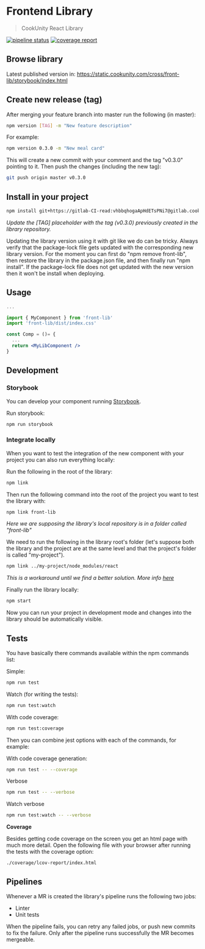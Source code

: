 # Frontend Library

> CookUnity React Library

[![pipeline status](https://gitlab.cookunity.com/cross/front-lib/badges/master/pipeline.svg)](https://gitlab.cookunity.com/cross/front-lib/-/commits/master)
[![coverage report](https://gitlab.cookunity.com/cross/front-lib/badges/master/coverage.svg)](https://gitlab.cookunity.com/cross/front-lib/-/commits/master)


## Browse library

Latest published version in:
https://static.cookunity.com/cross/front-lib/storybook/index.html

## Create new release (tag)

After merging your feature branch into master run the following (in master):

```bash
npm version [TAG] -m "New feature description"
```

For example:
```bash
npm version 0.3.0 -m "New meal card"
```

This will create a new commit with your comment and the tag "v0.3.0" pointing to it.
Then push the changes (including the new tag):

```bash
git push origin master v0.3.0
```

## Install in your project

```bash
npm install git+https://gitlab-CI-read:vhbbqhogaApHdETsPNi7@gitlab.cookunity.com/cross/front-lib.git#[TAG]
```
*Update the [TAG] placeholder with the tag (v0.3.0) previously created in the library repository.*

Updating the library version using it with git like we do can be tricky. Always verify that the package-lock file gets updated with the corresponding new library version. For the moment you can first do "npm remove front-lib", then restore the library in the package.json file, and then finally run "npm install". If the package-lock file does not get updated with the new version then it won't be install when deploying.

## Usage

```jsx
...

import { MyComponent } from 'front-lib'
import 'front-lib/dist/index.css'

const Comp = ()= {
  ...
  return <MyLibComponent />
}
```

## Development

### Storybook

You can develop your component running [Storybook](https://storybook.js.org/).

Run storybook:

```bash
npm run storybook
```

### Integrate locally

When you want to test the integration of the new component with your project you can also run everything locally:

Run the following in the root of the library:

```bash
npm link
```

Then run the following command into the root of the project you want to test the library with:

```bash
npm link front-lib
```
*Here we are supposing the library's local repository is in a folder called "front-lib"*

We need to run the following in the library root's folder (let's suppose both  the library and the project are at the same level and that the project's folder is called "my-project").

```bash
npm link ../my-project/node_modules/react
```
*This is a workaround until we find a better solution. More info [here](https://reactjs.org/warnings/invalid-hook-call-warning.html#duplicate-react)*

Finally run the library locally:
```bash
npm start
```

Now you can run your project in development mode and changes into the library should be automatically visible.

## Tests

You have basically there commands available within the npm commands list:

Simple:
```bash
npm run test
```

Watch (for writing the tests):
```bash
npm run test:watch
```

With code coverage:
```bash
npm run test:coverage
```

Then you can combine jest options with each of the commands, for example:

With code coverage generation:
```bash
npm run test -- --coverage
```

Verbose
```bash
npm run test -- --verbose
```

Watch verbose
```bash
npm run test:watch -- --verbose
```

**Coverage**

Besides getting code coverage on the screen you get an html page with much more detail. Open the following file with your browser after running the tests with the coverage option:

`
./coverage/lcov-report/index.html
`

## Pipelines

Whenever a MR is created the library's pipeline runs the following two jobs:

- Linter
- Unit tests

When the pipeline fails, you can retry any failed jobs, or push new commits to fix the failure. Only after the pipeline runs successfully the MR becomes mergeable.
